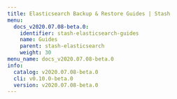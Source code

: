 ```yaml
---
title: Elasticsearch Backup & Restore Guides | Stash
menu:
  docs_v2020.07.08-beta.0:
    identifier: stash-elasticsearch-guides
    name: Guides
    parent: stash-elasticsearch
    weight: 30
menu_name: docs_v2020.07.08-beta.0
info:
  catalog: v2020.07.08-beta.0
  cli: v0.10.0-beta.0
  version: v2020.07.08-beta.0
---
```


